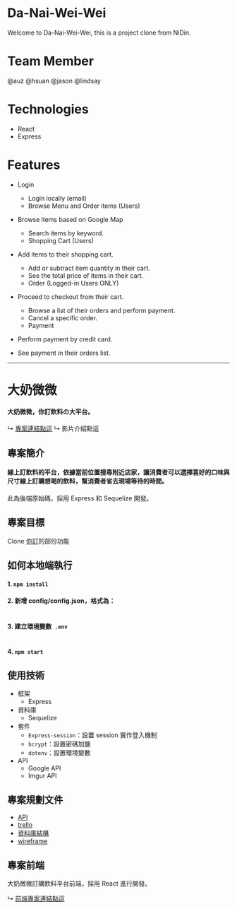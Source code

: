 # Da-Nai-Wei-Wei

Welcome to Da-Nai-Wei-Wei, this is a project clone from NiDin.

# Team Member

@auz
@hsuan
@jason
@lindsay

# Technologies

- React
- Express

# Features

- Login

  - Login locally (email)
  - Browse Menu and Order items (Users)

- Browse items based on Google Map

  - Search items by keyword.
  - Shopping Cart (Users)

- Add items to their shopping cart.

  - Add or subtract item quantity in their cart.
  - See the total price of items in their cart.
  - Order (Logged-in Users ONLY)

- Proceed to checkout from their cart.

  - Browse a list of their orders and perform payment.
  - Cancel a specific order.
  - Payment

- Perform payment by credit card.
- See payment in their orders list.

---

# 大奶微微

#### 大奶微微，你訂飲料の大平台。

↳ [專案連結點這](https://test.d3v2d5gigfl1ab.amplifyapp.com/)
↳ 影片介紹點這

## 專案簡介

#### 線上訂飲料的平台，依據當前位置搜尋附近店家，讓消費者可以選擇喜好的口味與尺寸線上訂購想喝的飲料，幫消費者省去現場等待的時間。

此為後端原始碼，採用 Express 和 Sequelize 開發。

## 專案目標

Clone [你訂](https://order.nidin.shop/)的部份功能

## 如何本地端執行

#### 1. `npm install`

#### 2. 新增 config/config.json，格式為：

```

```

#### 3. 建立環境變數` .env`

```

```

#### 4. `npm start`

## 使用技術

- 框架
  - Express
- 資料庫
  - Sequelize
- 套件
  - `Express-session`：設置 session 實作登入機制
  - `bcrypt`：設置密碼加鹽
  - `dotenv`：設置環境變數
- API
  - Google API
  - Imgur API

## 專案規劃文件

- [API](https://hackmd.io/ccYzRWXWTVmfORPKYCABzQ)
- [trello](https://trello.com/b/mgtHHcST/0jah0)
- [資料庫結構](https://dbdiagram.io/d/6129ec6d825b5b0146e89ae8)
- [wireframe](https://www.figma.com/file/3pgHaXjJKKaDGzJWC0AjnI/Beverage-Wireframe?node-id=0%3A1)

## 專案前端

大奶微微訂購飲料平台前端，採用 React 進行開發。

↳ [前端專案連結點這](https://github.com/Lindsay0214/Da-Nai-Wei-Wei-front-end)
